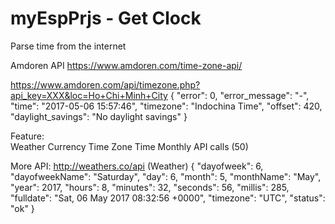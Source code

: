 # myEspPrjs - Get Clock
Parse time from the internet

Amdoren API
	https://www.amdoren.com/time-zone-api/

https://www.amdoren.com/api/timezone.php?api_key=XXX&loc=Ho+Chi+Minh+City
	{
	  "error": 0,
	  "error_message": "-",
	  "time": "2017-05-06 15:57:46",
	  "timezone": "Indochina Time",
	  "offset": 420,
	  "daylight_savings": "No daylight savings"
	}

Feature:	
	Weather
	Currency 
	Time Zone 
	Time 
	Monthly API calls (50)



More API:
	http://weathers.co/api (Weather)
		{
		  "dayofweek": 6,
		  "dayofweekName": "Saturday",
		  "day": 6,
		  "month": 5,
		  "monthName": "May",
		  "year": 2017,
		  "hours": 8,
		  "minutes": 32,
		  "seconds": 56,
		  "millis": 285,
		  "fulldate": "Sat, 06 May 2017 08:32:56 +0000",
		  "timezone": "UTC",
		  "status": "ok"
		}